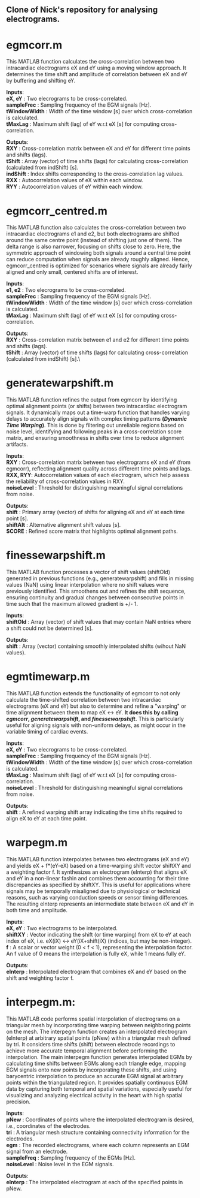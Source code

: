 ## Clone of Nick's repository for analysing electrograms.

# egmcorr.m
This MATLAB function calculates the cross-correlation between two intracardiac electrograms eX and eY using a moving window approach. It determines the time shift and amplitude of correlation between eX and eY by buffering and shifting eY. 

**Inputs**: \
**eX, eY** : Two elecrograms to be cross-correlated. \
**sampleFrec** : Sampling frequency of the EGM signals \[Hz\]. \
**tWindowWidth** : Width of the time window \[s\] over which cross-correlation is calculated. \
**tMaxLag** : Maximum shift (lag) of eY w.r.t eX \[s\] for computing cross-correlation. 

**Outputs**: \
**RXY** : Cross-correlation matrix between eX and eY for different time points and shifts (lags).\
**tShift** : Array (vector) of time shifts (lags) for calculating cross-correlation (calculated from indShift) \[s\].\
**indShift** : Index shifts corresponding to the cross-correlation lag values.\
**RXX** : Autocorrelation values of eX within each window.\
**RYY** : Autocorrelation values of eY within each window.

# egmcorr_centred.m
This MATLAB function also calculates the cross-correlation between two intracardiac electrograms e1 and e2, but both electrograms are shifted around the same centre point (instead of shifting just one of them). The delta range is also narrower, focusing on shifts close to zero. Here, the symmetric approach of windowing both signals around a central time point can reduce computation when signals are already roughly aligned. Hence, egmcorr_centred is optimized for scenarios where signals are already fairly aligned and only small, centered shifts are of interest.

**Inputs**: \
**e1, e2** : Two elecrograms to be cross-correlated. \
**sampleFrec** : Sampling frequency of the EGM signals \[Hz\]. \
**tWindowWidth** : Width of the time window \[s\] over which cross-correlation is calculated. \
**tMaxLag** : Maximum shift (lag) of eY w.r.t eX \[s\] for computing cross-correlation. 

**Outputs**: \
**RXY** : Cross-correlation matrix between e1 and e2 for different time points and shifts (lags).\
**tShift** : Array (vector) of time shifts (lags) for calculating cross-correlation (calculated from indShift) \[s\].\

# generatewarpshift.m
This MATLAB function refines the output from egmcorr by identifying optimal alignment points (or shifts) between two intracardiac electrogram signals. It dynamically maps out a time-warp function that handles varying delays to accurately align signals with complex timing patterns **(*Dynamic Time Warping*)**. This is done by filtering out unreliable regions based on noise level, identifying and following peaks in a cross-correlation score matrix, and ensuring smoothness in shifts over time to reduce alignment artifacts. 

**Inputs**: \
**RXY** : Cross-correlation matrix between two electrograms eX and eY (from egmcorr), reflecting alignment quality across different time points and lags.\
**RXX, RYY**: Autocorrelation values of each electrogram, which help assess the reliability of cross-correlation values in RXY.\
**noiseLevel** : Threshold for distinguishing meaningful signal correlations from noise.

**Outputs**: \
**shift** : Primary array (vector) of shifts for aligning eX and eY at each time point \[s\].\
**shiftAlt** : Alternative alignment shift values \[s\].\
**SCORE** : Refined score matrix that highlights optimal alignment paths.

# finessewarpshift.m
This MATLAB function processes a vector of shift values (shiftOld) generated in previous functions (e.g., generatewarpshift) and fills in missing values (NaN) using linear interpolation where no shift values were previously identified. This smoothens out and refines the shift sequence, ensuring continuity and gradual changes between consecutive points in time such that the maximum allowed gradient is +/- 1. 

**Inputs**: \
**shiftOld** : Array (vector) of shift values that may contain NaN entries where a shift could not be determined \[s\].

**Outputs**: \
**shift** : Array (vector) containing smoothly interpolated shifts (wihout NaN values).

# egmtimewarp.m
This MATLAB function extends the functionality of egmcorr to not only calculate the time-shifted correlation between two intracardiac electrograms (eX and eY) but also to determine and refine a "warping" or time alignment between them to map eX <-> eY. **It does this by calling *egmcorr*, *generatewarpshift*, and *finessewarpshift*.** This is particularly useful for aligning signals with non-uniform delays, as might occur in the variable timing of cardiac events.

**Inputs**: \
**eX, eY** : Two elecrograms to be cross-correlated. \
**sampleFrec** : Sampling frequency of the EGM signals \[Hz\]. \
**tWindowWidth** : Width of the time window \[s\] over which cross-correlation is calculated. \
**tMaxLag** : Maximum shift (lag) of eY w.r.t eX \[s\] for computing cross-correlation. \
**noiseLevel** : Threshold for distinguishing meaningful signal correlations from noise.

**Outputs**: \
**shift** : A refined warping shift array indicating the time shifts required to align eX to eY at each time point.

# warpegm.m
This MATLAB function interpolates between two electrograms (eX and eY) and yields eX + f*(eY-eX) based on a time-warping shift vector shiftXY and a weighting factor f. It synthesizes an electrogram (eInterp) that aligns eX and eY in a non-linear fashin and combines them accounting for their time discrepancies as specified by shiftXY. This is useful for applications where signals may be temporally misaligned due to physiological or technical reasons, such as varying conduction speeds or sensor timing differences. The resulting eInterp represents an intermediate state between eX and eY in both time and amplitude.

**Inputs**: \
**eX, eY** : Two electrograms to be interpolated. \
**shiftXY** : Vector indicating the shift (or time warping) from eX to eY at each index of eX, i.e. eX(iX) <-> eY(iX+shift(iX) (indices, but may be non-integer).\
**f** : A scalar or vector weight (0 < f < 1), representing the interpolation factor. An f value of 0 means the interpolation is fully eX, while 1 means fully eY.

**Outputs**: \
**eInterp** : Interpolated electrogram that combines eX and eY based on the shift and weighting factor f.

# interpegm.m:
This MATLAB code performs spatial interpolation of electrograms on a triangular mesh by incorporating time warping between neighboring points on the mesh. The interpegm function creates an interpolated electrogram (eInterp) at arbitrary spatial points (pNew) within a triangular mesh defined by tri. It considers time shifts (shift) between electrode recordings to achieve more accurate temporal alignment before performing the interpolation. The main interpegm function generates interpolated EGMs by calculating time shifts between EGMs along each triangle edge, mapping EGM signals onto new points by incorporating these shifts, and using barycentric interpolation to produce an accurate EGM signal at arbitrary points within the triangulated region. It provides spatially continuous EGM data by capturing both temporal and spatial variations, especially useful for visualizing and analyzing electrical activity in the heart with high spatial precision.

**Inputs**: \
**pNew** : Coordinates of points where the interpolated electrogram is desired, i.e., coordinates of the electrodes. \
**tri** : A triangular mesh structure containing connectivity information for the electrodes. \
**egm** : The recorded electrograms, where each column represents an EGM signal from an electrode. \
**sampleFreq** : Sampling frequency of the EGMs \[Hz\]. \
**noiseLevel** : Noise level in the EGM signals.

**Outputs**: \
**eInterp** : The interpolated electrogram at each of the specified points in pNew.



